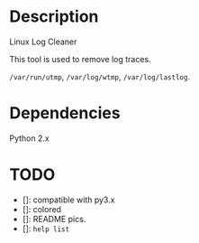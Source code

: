 # Description
Linux Log Cleaner

This tool is used to remove log traces.

`/var/run/utmp`, `/var/log/wtmp`, `/var/log/lastlog`.

# Dependencies
Python 2.x

# TODO
- []: compatible with py3.x
- []: colored
- []: README pics.
- []: `help list`
